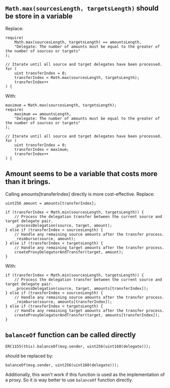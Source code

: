 ## `Math.max(sourcesLength, targetsLength)` should be store in a variable
Replace:
````
require(
    Math.max(sourcesLength, targetsLength) == amountsLength,
    "Delegate: The number of amounts must be equal to the greater of the number of sources or targets"
);

// Iterate until all source and target delegates have been processed.
for (
    uint transferIndex = 0; 
    transferIndex < Math.max(sourcesLength, targetsLength);
    transferIndex++
) {
````
With:
````
maximum = Math.max(sourcesLength, targetsLength);
require(
    maximum == amountsLength,
    "Delegate: The number of amounts must be equal to the greater of the number of sources or targets"
);

// Iterate until all source and target delegates have been processed.
for (
    uint transferIndex = 0; 
    transferIndex < maximum;
    transferIndex++
) {
````
## Amount seems to be a variable that costs more than it brings.
Calling amounts[transferIndex] directly is more cost-effective.
Replace:
````
uint256 amount = amounts[transferIndex];

if (transferIndex < Math.min(sourcesLength, targetsLength)) {
    // Process the delegation transfer between the current source and target delegate pair.
    _processDelegation(source, target, amount);
} else if (transferIndex < sourcesLength) {
    // Handle any remaining source amounts after the transfer process.
    _reimburse(source, amount);
} else if (transferIndex < targetsLength) {
    // Handle any remaining target amounts after the transfer process.
    createProxyDelegatorAndTransfer(target, amount);
}
````
With:
````
if (transferIndex < Math.min(sourcesLength, targetsLength)) {
    // Process the delegation transfer between the current source and target delegate pair.
    _processDelegation(source, target, amounts[transferIndex]);
} else if (transferIndex < sourcesLength) {
    // Handle any remaining source amounts after the transfer process.
    _reimburse(source, amounts[transferIndex]);
} else if (transferIndex < targetsLength) {
    // Handle any remaining target amounts after the transfer process.
    createProxyDelegatorAndTransfer(target, amounts[transferIndex]);
}
````

## `balanceOf` function can be called directly
````
ERC1155(this).balanceOf(msg.sender, uint256(uint160(delegate)));
````
should be replaced by:
````
balanceOf(msg.sender, uint256(uint160(delegate)));
````

Additionally, this won't work if this function is used as the implementation of a proxy. So it is way better to use `balanceOf` function directly.